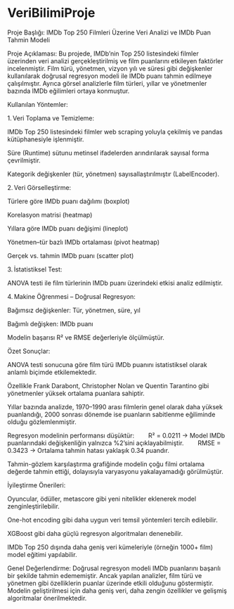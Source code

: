 # VeriBilimiProje
Proje Başlığı:
IMDb Top 250 Filmleri Üzerine Veri Analizi ve IMDb Puan Tahmin Modeli

Proje Açıklaması:
Bu projede, IMDb’nin Top 250 listesindeki filmler üzerinden veri analizi gerçekleştirilmiş ve film puanlarını etkileyen faktörler incelenmiştir. Film türü, yönetmen, vizyon yılı ve süresi gibi değişkenler kullanılarak doğrusal regresyon modeli ile IMDb puanı tahmin edilmeye çalışılmıştır. Ayrıca görsel analizlerle film türleri, yıllar ve yönetmenler bazında IMDb eğilimleri ortaya konmuştur.

Kullanılan Yöntemler:

1. Veri Toplama ve Temizleme:

IMDb Top 250 listesindeki filmler web scraping yoluyla çekilmiş ve pandas kütüphanesiyle işlenmiştir.

Süre (Runtime) sütunu metinsel ifadelerden arındırılarak sayısal forma çevrilmiştir.

Kategorik değişkenler (tür, yönetmen) sayısallaştırılmıştır (LabelEncoder).

2. Veri Görselleştirme:

Türlere göre IMDb puanı dağılımı (boxplot)

Korelasyon matrisi (heatmap)

Yıllara göre IMDb puanı değişimi (lineplot)

Yönetmen–tür bazlı IMDb ortalaması (pivot heatmap)

Gerçek vs. tahmin IMDb puanı (scatter plot)

3. İstatistiksel Test:

ANOVA testi ile film türlerinin IMDb puanı üzerindeki etkisi analiz edilmiştir.

4. Makine Öğrenmesi – Doğrusal Regresyon:

Bağımsız değişkenler: Tür, yönetmen, süre, yıl

Bağımlı değişken: IMDb puanı

Modelin başarısı R² ve RMSE değerleriyle ölçülmüştür.

Özet Sonuçlar:

ANOVA testi sonucuna göre film türü IMDb puanını istatistiksel olarak anlamlı biçimde etkilemektedir.

Özellikle Frank Darabont, Christopher Nolan ve Quentin Tarantino gibi yönetmenler yüksek ortalama puanlara sahiptir.

Yıllar bazında analizde, 1970–1990 arası filmlerin genel olarak daha yüksek puanlandığı, 2000 sonrası dönemde ise puanların sabitlenme eğiliminde olduğu gözlemlenmiştir.

Regresyon modelinin performansı düşüktür:
  R² = 0.0211 → Model IMDb puanlarındaki değişkenliğin yalnızca %2’sini açıklayabilmiştir.
  RMSE = 0.3423 → Ortalama tahmin hatası yaklaşık 0.34 puandır.

Tahmin-gözlem karşılaştırma grafiğinde modelin çoğu filmi ortalama değerde tahmin ettiği, dolayısıyla varyasyonu yakalayamadığı görülmüştür.

İyileştirme Önerileri:

Oyuncular, ödüller, metascore gibi yeni nitelikler eklenerek model zenginleştirilebilir.

One-hot encoding gibi daha uygun veri temsil yöntemleri tercih edilebilir.

XGBoost gibi daha güçlü regresyon algoritmaları denenebilir.

IMDb Top 250 dışında daha geniş veri kümeleriyle (örneğin 1000+ film) model eğitimi yapılabilir.

Genel Değerlendirme:
Doğrusal regresyon modeli IMDb puanlarını başarılı bir şekilde tahmin edememiştir. Ancak yapılan analizler, film türü ve yönetmen gibi özelliklerin puanlar üzerinde etkili olduğunu göstermiştir. Modelin geliştirilmesi için daha geniş veri, daha zengin özellikler ve gelişmiş algoritmalar önerilmektedir.
